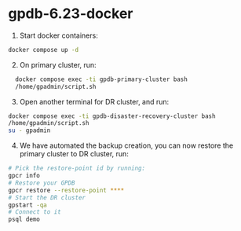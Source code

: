 # gpdb-6.23-docker

1. Start docker containers:
```bash
docker compose up -d
```
2. On primary cluster, run:
```bash
  docker compose exec -ti gpdb-primary-cluster bash
  /home/gpadmin/script.sh
  ```
3. Open another terminal for DR cluster, and run:
  ```bash
  docker compose exec -ti gpdb-disaster-recovery-cluster bash
  /home/gpadmin/script.sh
  su - gpadmin
 ```
4. We have automated the backup creation, you can now restore the primary cluster to DR cluster, run:
  ```bash
  # Pick the restore-point id by running:
  gpcr info
  # Restore your GPDB
  gpcr restore --restore-point **** 
  # Start the DR cluster
  gpstart -qa 
  # Connect to it
  psql demo
   ```
